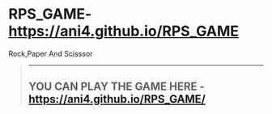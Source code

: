 # RPS_GAME-<https://ani4.github.io/RPS_GAME>
Rock,Paper And Scisssor
> ---
> YOU CAN PLAY THE GAME HERE -  https://ani4.github.io/RPS_GAME/
> ---
